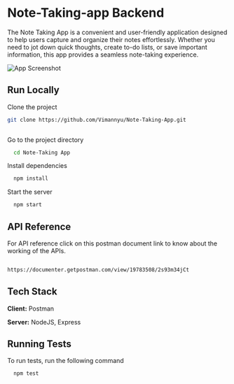
# Note-Taking-app Backend

The Note Taking App is a convenient and user-friendly application designed to help users capture and organize their notes effortlessly. Whether you need to jot down quick thoughts, create to-do lists, or save important information, this app provides a seamless note-taking experience.








![App Screenshot](https://cdn.vectorstock.com/i/1000x1000/42/82/note-taking-app-icon-mobile-application-vector-35444282.webp)


## Run Locally

Clone the project

```bash
git clone https://github.com/Vimannyu/Note-Taking-App.git
  
```

Go to the project directory

```bash
  cd Note-Taking App
```

Install dependencies

```bash
  npm install
```

Start the server

```bash
  npm start
```


## API Reference

For API reference click on this postman document link to know about the working of the APIs.


```bash

https://documenter.getpostman.com/view/19783508/2s93m34jCt


```
## Tech Stack

**Client:** Postman

**Server:** NodeJS, Express 


## Running Tests

To run tests, run the following command

```bash
  npm test
```

